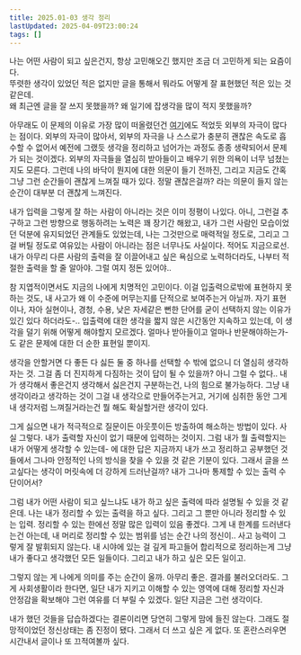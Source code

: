 ```yaml
---
title: 2025.01-03 생각 정리
lastUpdated: 2025-04-09T23:00:24 
tags: []
---
```


나는 어떤 사람이 되고 싶은건지, 항상 고민해오긴 했지만 조금 더 고민하게 되는 요즘이다. <br>
뚜렷한 생각이 있었던 적은 없지만 글을 통해서 뭐라도 어떻게 잘 표현했던 적은 있는 것 같은데.<br>
왜 최근엔 글을 잘 쓰지 못했을까? 왜 일기에 잡생각을 많이 적지 못했을까? 

아무래도 이 문제의 이유로 가장 많이 떠올렸던건 [여기](/thoughts/생각들/20250309/)에도 적었듯 외부의 자극이 많다는 점이다. 외부의 자극이 많아서, 외부의 자극을 나 스스로가 충분히 괜찮은 속도로 흡수할 수 없어서 예전에 그랬듯 생각을 정리하고 넘어가는 과정도 종종 생략되어서 문제가 되는 것이겠다. 외부의 자극들을 열심히 받아들이고 배우기 위한 의욕이 너무 넘쳤는지도 모른다. 그런데 나의 바닥이 뭔지에 대한 의문이 들기 전까진, 그리고 지금도 간혹 그냥 그런 순간들이 괜찮게 느껴질 때가 있다. 정말 괜찮은걸까? 라는 의문이 들지 않는 순간이 대부분 더 괜찮게 느껴진다. 

내가 입력을 그렇게 잘 하는 사람이 아니라는 것은 이미 정평이 나있다. 아니, 그런걸 추구하고 그런 방향으로 행동하려는 노력은 꽤 장기간 해왔고, 내가 그런 사람인 모습이었던 덕분에 유지되었던 관계들도 있었는데, 나는 그것만으로 매력적일 정도로, 그리고 그걸 버틸 정도로 여유있는 사람이 아니라는 점은 너무나도 사실이다. 적어도 지금으로선. 내가 아무리 다른 사람의 출력을 잘 이끌어내고 싶은 욕심으로 노력하더라도, 나부터 적절한 출력을 할 줄 알아야. 그럴 여지 정돈 있어야..

참 지엽적이면서도 지금의 나에게 치명적인 고민이다. 이걸 입출력으로밖에 표현하지 못하는 것도, 내 사고가 왜 이 수준에 머무는지를 단적으로 보여주는거 아닐까. 자기 표현이나, 자아 실현이나, 경청, 수용, 낮은 자세같은 뻔한 단어를 굳이 선택하지 않는 이유가 있긴 있다 하더라도-.. 입출력에 대한 생각을 짧지 않은 시간동안 지속하고 있는데, 이 생각을 덜기 위해 어떻게 해야할지 모르겠다. 얼마나 받아들이고 얼마나 반문해야하는가-도 같은 문제에 대한 더 순한 표현일 뿐이지. 

생각을 안할거면 다 좋든 다 싫든 둘 중 하나를 선택할 수 밖에 없으니 더 열심히 생각하자는 것. 그걸 좀 더 진지하게 다짐하는 것이 답이 될 수 있을까? 아니 그럴 수 없다.. 내가 생각해서 좋은건지 생각해서 싫은건지 구분하는건, 나의 힘으로 불가능하다. 그냥 내 생각이라고 생각하는 것이 그걸 내 생각으로 만들어주는거고, 거기에 심취한 동안 그게 내 생각저럼 느껴질거라는건 뭘 해도 확실할거란 생각이 있다. 

그게 싫으면 내가 적극적으로 질문이든 아웃풋이든 방출하여 해소하는 방법이 있다. 사실 그렇다. 내가 출력할 자신이 없기 때문에 입력하는 것이지. 그럼 내가 뭘 출력할지는 내가 어떻게 생각할 수 있는데- 에 대한 답은 지금까지 내가 쓰고 정리하고 공부했던 것들에서 그나마 안정적인 나의 방식을 찾을 수 있을 것 같은 기분이 있다. 그래서 글을 쓰고싶다는 생각이 머릿속에 더 강하게 드러난걸까? 내가 그나마 통제할 수 있는 출력 수단이어서?

그럼 내가 어떤 사람이 되고 싶느냐도 내가 하고 싶은 출력에 따라 설명될 수 있을 것 같은데.
나는 내가 정리할 수 있는 출력을 하고 싶다. 그리고 그 뿐만 아니라 정리할 수 있는 입력. 정리할 수 있는 한에선 정말 많은 입력이 있음 좋겠다. 그게 내 한계를 드러낸다는건 아는데, 내 머리로 정리할 수 있는 범위를 넘는 순간 나의 정신이.. 사고 능력이 그렇게 잘 발휘되지 않는다. 내 시야에 있는 걸 깊게 파고들어 합리적으로 정리하는게 그냥 내가 좋다고 생각했던 모든 일들이다. 그리고 내가 하고 싶은 모든 일이고.


그렇지 않는 게 나에게 의미를 주는 순간이 올까. 아무리 좋은. 결과를 불러오더라도. 그게 사회생활이라 한다면, 일단 내가 지키고 이해할 수 있는 영역에 대해 정리할 자신과 안정감을 확보해야 그런 여유를 더 부릴 수 있겠다. 일단 지금은 그런 생각이다. 


내가 했던 것들을 답습하겠다는 결론이리면 당연히 그렇게 맘에 들진 않는다. 그래도 절망적이었던 정신상태는 좀 진정이 됐다. 그래서 더 쓰고 싶은 게 없다. 또 혼란스러우면 시간내서 글이나 또 끄적여볼까 싶다. 




